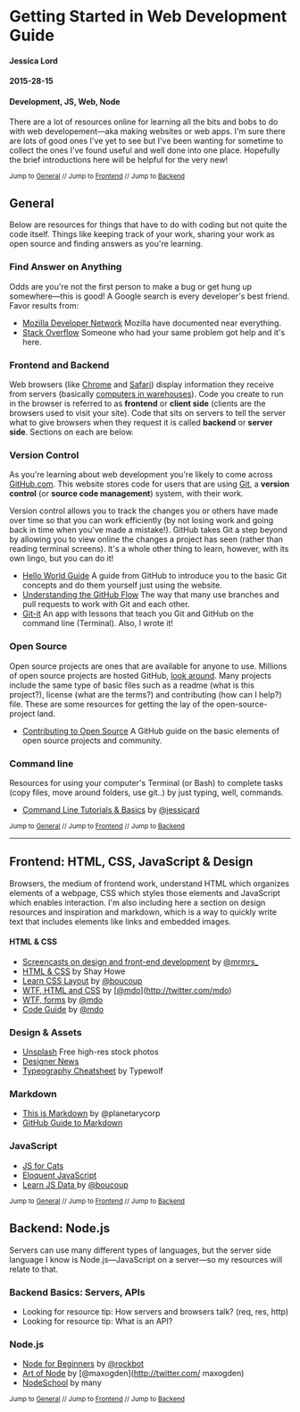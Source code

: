 # Getting Started in Web Development Guide
#### Jessica Lord
#### 2015-28-15
#### Development, JS, Web, Node

There are a lot of resources online for learning all the bits and bobs to do with web developement—aka making websites or web apps. I'm sure there are lots of good ones I've yet to see but I've been wanting for sometime to collect the ones I've found useful and well done into one place. Hopefully the brief introductions here will be helpful for the very new!

<small class="meta">Jump to [General](#general) // Jump to [Frontend](#frontend-html-css-javascript-design) // Jump to [Backend](#backend-node-js)</small>

## General

Below are resources for things that have to do with coding but not quite the code itself. Things like keeping track of your work, sharing your work as open source and finding answers as you're learning.


### Find Answer on Anything

Odds are you're not the first person to make a bug or get hung up somewhere—this is good! A Google search is every developer's best friend. Favor results from:

- [Mozilla Developer Network](http://mdn.com) Mozilla have documented near everything.
- [Stack Overflow](http://stackoverflow.com) Someone who had your same problem got help and it's here.

### Frontend and Backend
Web browsers (like [Chrome](http://chrome.com) and [Safari](http://safari.com)) display information they receive from servers (basically [computers in warehouses](https://youtu.be/XZmGGAbHqa0?t=2m50s)). Code you create to run in the browser is referred to as **frontend** or **client side** (clients are the browsers used to visit your site). Code that sits on servers to tell the server what to give browsers when they request it is called **backend** or **server side**. Sections on each are below.

### Version Control
As you're learning about web development you're likely to come across [GitHub.com](https://github.com). This website stores code for users that are using [Git](http://git-scm.com), a **version control** (or **source code management**) system, with their work.

Version control allows you to track the changes you or others have made over time so that you can work efficiently (by not losing work and going back in time when you've made a mistake!). GitHub takes Git a step beyond by allowing you to view online the changes a project has seen (rather than reading terminal screens). It's a whole other thing to learn, however, with its own lingo, but you can do it!

- [Hello World Guide](https://guides.github.com/activities/hello-world) A guide from GitHub to introduce you to the basic Git concepts and do them yourself just using the website.
- [Understanding the GitHub Flow](https://guides.github.com/introduction/flow/) The way that many use branches and pull requests to work with Git and each other.
- [Git-it](http://github.com/jlord/git-it) An app with lessons that teach you Git and GitHub on the command line (Terminal). Also, I wrote it!

### Open Source
Open source projects are ones that are available for anyone to use. Millions of open source projects are hosted GitHub, [look around](htts://github.com/explore). Many projects include the same type of basic files such as a readme (what is this project?), license (what are the terms?) and contributing (how can I help?) file. These are some resources for getting the lay of the open-source-project land.

- [Contributing to Open Source](https://guides.github.com/activities/contributing-to-open-source) A GitHub guide on the basic elements of open source projects and community.

### Command line
Resources for using your computer's Terminal (or Bash) to complete tasks (copy files, move around folders, use git..) by just typing, well, commands.

- [Command Line Tutorials & Basics](https://quickleft.com/blog/command-line-tutorials-summary-what-s-next/) by [@jessicard](http://www.twitter.com/jessiacard)

<small class="meta">Jump to [General](#general) // Jump to [Frontend](#frontend-html-css-javascript-design) // Jump to [Backend](#backend-node-js)</small>

---

## Frontend: HTML, CSS, JavaScript & Design

Browsers, the medium of frontend work, understand HTML which organizes elements of a webpage, CSS which styles those elements and JavaScript which enables interaction. I'm also including here a section on design resources and inspiration and markdown, which is a way to quickly write text that includes elements like links and embedded images.

#### HTML & CSS

- [Screencasts on design and front-end development](http://designbytyping.com/) by [@mrmrs_](http://twitter.com/mrmrs_)
- [HTML & CSS](http://learn.shayhowe.com/html-css/) by Shay Howe
- [Learn CSS Layout](http://learnlayout.com/) by [@boucoup](http://twitter.com/boucoup)
- [WTF, HTML and CSS](http://wtfhtmlcss.com/) by [[@mdo](http://twitter.com/mdo)](http://twitter.com/mdo)
- [WTF, forms](http://wtfforms.com/) by [@mdo](http://twitter.com/mdo)
- [Code Guide](http://codeguide.co/) by [@mdo](http://twitter.com/mdo)

### Design & Assets

- [Unsplash](https://unsplash.com/) Free high-res stock photos
- [Designer News](news.layervault.com)
- [Typeography Cheatsheet](http://www.typewolf.com/cheatsheet) by Typewolf

### Markdown

- [This is Markdown](http://thisismarkdown.com/) by @planetarycorp
- [GitHub Guide to Markdown](https://guides.github.com/features/mastering-markdown/)

### JavaScript

- [JS for Cats](http://www.jsforcats.com)
- [Eloquent JavaScript](http://eloquentjavascript.net)
- [Learn JS Data ](http://learnjsdata.com/) by [@boucoup](http://twitter.com/boucoup)

<small class="meta">Jump to [General](#general) // Jump to [Frontend](#frontend-html-css-javascript-design) // Jump to [Backend](#backend-node-js)</small>

## Backend: Node.js
Servers can use many different types of languages, but the server side language I know is Node.js—JavaScript on a server—so my resources will relate to that.

### Backend Basics: Servers, APIs

- Looking for resource tip: How servers and browsers talk? (req, res, http)
- Looking for resource tip: What is an API?

### Node.js

- [Node for Beginners](https://github.com/rockbot/node-for-beginners) by [@rockbot](http://twitter.com/rockbot)
- [Art of Node](https://github.com/maxogden/art-of-node) by [@maxogden](http://twitter.com/ maxogden)
- [NodeSchool](http://www.nodeschool.io) by many

<small class="meta">Jump to [General](#general) // Jump to [Frontend](#frontend-html-css-javascript-design) // Jump to [Backend](#backend-node-js)</small>
